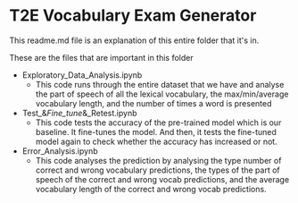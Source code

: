 # T2E Vocabulary Exam Generator
This readme.md file is an explanation of this entire folder that it's in.

These are the files that are important in this folder
- Exploratory_Data_Analysis.ipynb
	- This code runs through the entire dataset that we have and analyse the part of speech of all the lexical vocabulary, the max/min/average vocabulary length, and the number of times a word is presented
- Test_&_Fine_tune_&_Retest.ipynb
	- This code tests the accuracy of the pre-trained model which is our baseline. It fine-tunes the model. And then, it tests the fine-tuned model again to check whether the accuracy has increased or not.
- Error_Analysis.ipynb
	- This code analyses the prediction by analysing the type number of correct and wrong vocabulary predictions, the types of the part of speech of the correct and wrong vocab predictions, and the average vocabulary length of the correct and wrong vocab predictions.